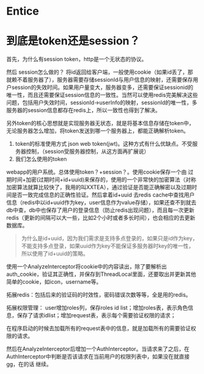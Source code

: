 # Entice

#  到底是token还是session？

首先，为什么有session token，http是一个无状态的协议。

然后 session怎么做的？ 将id返回给客户端，一般使用cookie（如果id丢了，那就赖不着服务器了），服务器需要存储sessionId与用户信息的映射，还需要保存用户session的失效时间。如果用户量变大，服务器变多，还需要保证sessionid的唯一性，而且还需要保证session信息的一致性。当然可以使用redis完美解决这些问题，包括用户失效时间，sessionId->userInfo的映射，sessionId的唯一性，多服务器的session信息都存在redis上，所以一致性也得到了解决。

另外token的核心思想就是实现服务器无状态，就是将基本信息存储在token中，无论服务器怎么增加，将token发送到哪一个服务器上，都能正确解析token。
1. token的标准使用方式 json web token(jwt)。这种方式有什么优缺点。不受服务器控制，（session受服务器控制，从这方面再扩展说）
2. 我们怎么使用的token

 webapp的用户系统。总体使用token？+session？。使用cookie保存一个由 过期时间+加密(过期时间+id+uuid)来保存的，使用的一个非常快的加密算法（对称加密算法就算比较快了，我用的叫XXTEA），通过验证是否能正确解密以及过期时间是否一致完成信息的正确性验证。然后拿着id+uuid 去redis cache中查找用户信息（redis中以id+uuid作为key，user信息作为value存储），如果还查不到就去db中查，db中也保存了用户的登录信息（防止redis出现问题），而且每一次更新redis（更新的间隔可以大一些，比如2个小时或者多长时间），也会相应的去更新数据库。

> 为什么是id+uuid，因为我们需求是支持多点登录的，如果只是id作为key，不能支持多点登录，如果uuid作为key不能保证多服务器时key的唯一性，所以使用了id+uuid的策略。

使用一个AnalyzeInterceptor将cookie中的内容读出，除了要解析出auth_cookie，验证其正确性，并保存到ThreadLocal里面，还要取出并更新其他简单的cookie，如icon，username等。

拓展redis：包括后来的验证码的时效性，密码错误次数等等，全是用的redis。

拓展权限管理：
user增加roles列，保存roles id list；增加roles表，表示角色信息，保存了请求idlist；增加request表，表示每个需要验证权限的请求；

在程序启动的时候去加载所有的request表中的信息，就是加载所有的需要验证权限的请求。

然后在AnalyzeInterceptor后增加一个AuthInterceptor。当请求来了之后，在AuthInterceptor中判断是否该请求在当前用户的权限列表中，如果没在就直接gg，在的话 继续。

